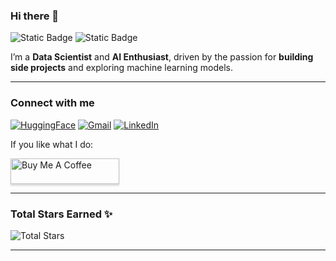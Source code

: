 ### Hi there 👋

![Static Badge](https://img.shields.io/badge/Currently-Working-red?style=for-the-badge&labelColor=black&color=green)
![Static Badge](https://img.shields.io/badge/Always-Learning-blue?style=for-the-badge&labelColor=white&color=green)

I’m a **Data Scientist** and **AI Enthusiast**, driven by the passion for **building side projects** and exploring machine learning models.

---

### Connect with me

[![HuggingFace](https://img.shields.io/badge/-HuggingFace-yellow?style=flat&logo=huggingface)](https://huggingface.co/Fer14)
[![Gmail](https://img.shields.io/badge/-Email-EA4335?style=flat-square&logo=gmail&logoColor=white)](mailto:fcsancho14@gmail.com)
[![LinkedIn](https://img.shields.io/badge/-LinkedIn-0077B5?style=flat-square&logo=linkedin&logoColor=white)](https://es.linkedin.com/in/fernando-cortes-sancho)

If you like what I do: 

<a href="https://www.buymeacoffee.com/Fer14" target="_blank">
  <img src="https://www.buymeacoffee.com/assets/img/custom_images/orange_img.png" alt="Buy Me A Coffee" style="height: 41px !important;width: 174px !important;box-shadow: 0px 3px 2px 0px rgba(190, 190, 190, 0.5) !important;" >
</a>

---

### Total Stars Earned ✨

![Total Stars](https://github-readme-stats.vercel.app/api?username=Fer14&show_icons=true&hide=issues,contribs,prs,commits&custom_title=Total%20Stars%20Earned&hide_rank=true&theme=dark)

---
